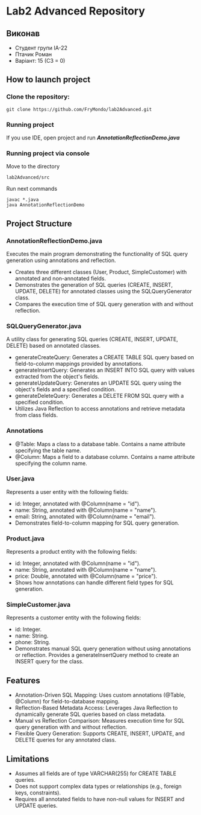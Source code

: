 # Lab2 Advanced Repository
## Виконав
- Студент групи ІА-22
- Птачик Роман
- Варіант: 15 (С3 = 0)
## How to launch project
### Clone the repository:
```
git clone https://github.com/FryMondo/lab2Advanced.git
```
### Running project
If you use IDE, open project and run ***AnnotationReflectionDemo.java***
### Running project via console
Move to the directory
```
lab2Advanced/src
```
Run next commands
```
javac *.java
java AnnotationReflectionDemo
```
## Project Structure
### AnnotationReflectionDemo.java
Executes the main program demonstrating the functionality of SQL query generation using annotations and reflection.
- Creates three different classes (User, Product, SimpleCustomer) with annotated and non-annotated fields.
- Demonstrates the generation of SQL queries (CREATE, INSERT, UPDATE, DELETE) for annotated classes using the SQLQueryGenerator class.
- Compares the execution time of SQL query generation with and without reflection.
### SQLQueryGenerator.java
A utility class for generating SQL queries (CREATE, INSERT, UPDATE, DELETE) based on annotated classes.
- generateCreateQuery: Generates a CREATE TABLE SQL query based on field-to-column mappings provided by annotations.
- generateInsertQuery: Generates an INSERT INTO SQL query with values extracted from the object's fields.
- generateUpdateQuery: Generates an UPDATE SQL query using the object's fields and a specified condition.
- generateDeleteQuery: Generates a DELETE FROM SQL query with a specified condition.
- Utilizes Java Reflection to access annotations and retrieve metadata from class fields.
### Annotations
- @Table: Maps a class to a database table. Contains a name attribute specifying the table name.
- @Column: Maps a field to a database column. Contains a name attribute specifying the column name.
### User.java
Represents a user entity with the following fields:
- id: Integer, annotated with @Column(name = "id").
- name: String, annotated with @Column(name = "name").
- email: String, annotated with @Column(name = "email").
- Demonstrates field-to-column mapping for SQL query generation.
### Product.java
Represents a product entity with the following fields:
- id: Integer, annotated with @Column(name = "id").
- name: String, annotated with @Column(name = "name").
- price: Double, annotated with @Column(name = "price").
- Shows how annotations can handle different field types for SQL generation.
### SimpleCustomer.java
Represents a customer entity with the following fields:
- id: Integer.
- name: String.
- phone: String.
- Demonstrates manual SQL query generation without using annotations or reflection. Provides a generateInsertQuery method to create an INSERT query for the class.
## Features
- Annotation-Driven SQL Mapping: Uses custom annotations (@Table, @Column) for field-to-database mapping.
- Reflection-Based Metadata Access: Leverages Java Reflection to dynamically generate SQL queries based on class metadata.
- Manual vs Reflection Comparison: Measures execution time for SQL query generation with and without reflection.
- Flexible Query Generation: Supports CREATE, INSERT, UPDATE, and DELETE queries for any annotated class.
## Limitations
- Assumes all fields are of type VARCHAR(255) for CREATE TABLE queries.
- Does not support complex data types or relationships (e.g., foreign keys, constraints).
- Requires all annotated fields to have non-null values for INSERT and UPDATE queries.
